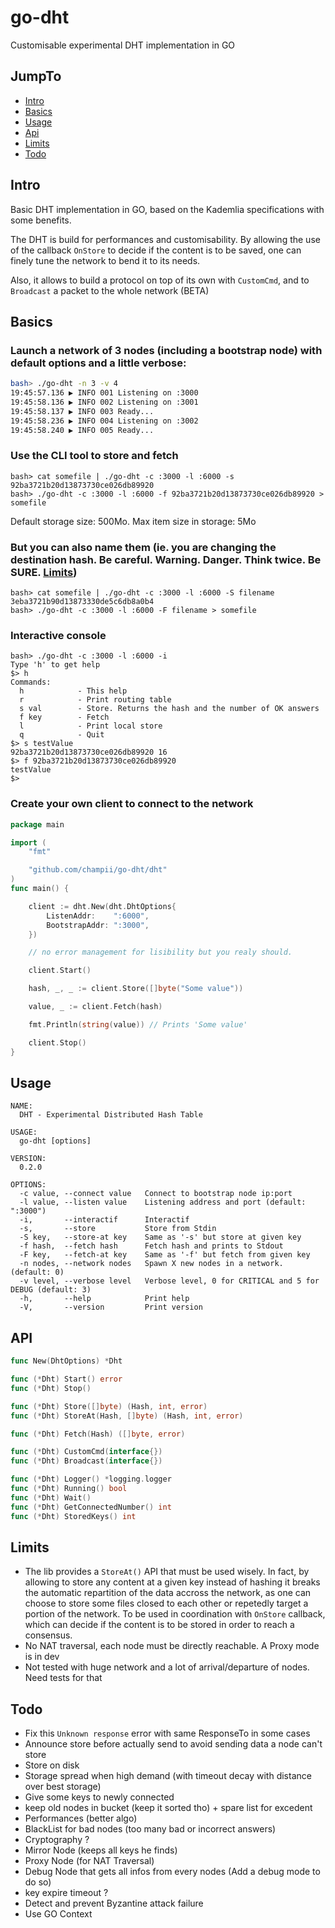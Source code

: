 # go-dht
Customisable experimental DHT implementation in GO

## JumpTo

- [Intro](#intro)
- [Basics](#basics)
- [Usage](#usage)
- [Api](#api)
- [Limits](#limits)
- [Todo](#todo)

## Intro

Basic DHT implementation in GO, based on the Kademlia specifications with some benefits.

The DHT is build for performances and customisability. By allowing the use of the
callback `OnStore` to decide if the content is to be saved, one can finely tune
the network to bend it to its needs.

Also, it allows to build a protocol on top of its own with `CustomCmd`, and to
`Broadcast` a packet to the whole network (BETA)

## Basics

### Launch a network of 3 nodes (including a bootstrap node) with default options and a little verbose:

```bash
bash> ./go-dht -n 3 -v 4
19:45:57.136 ▶ INFO 001 Listening on :3000
19:45:58.136 ▶ INFO 002 Listening on :3001
19:45:58.137 ▶ INFO 003 Ready...
19:45:58.236 ▶ INFO 004 Listening on :3002
19:45:58.240 ▶ INFO 005 Ready...

```

### Use the CLI tool to store and fetch
```
bash> cat somefile | ./go-dht -c :3000 -l :6000 -s
92ba3721b20d13873730ce026db89920
bash> ./go-dht -c :3000 -l :6000 -f 92ba3721b20d13873730ce026db89920 > somefile
```

Default storage size: 500Mo. Max item size in storage: 5Mo

### But you can also name them (ie. you are changing the destination hash. Be careful. Warning. Danger. Think twice. Be SURE. [Limits](#limits))
```
bash> cat somefile | ./go-dht -c :3000 -l :6000 -S filename
3eba3721b90d13873330de5c6db8a0b4
bash> ./go-dht -c :3000 -l :6000 -F filename > somefile
```

### Interactive console

```
bash> ./go-dht -c :3000 -l :6000 -i
Type 'h' to get help
$> h
Commands:
  h            - This help
  r            - Print routing table
  s val        - Store. Returns the hash and the number of OK answers
  f key        - Fetch
  l            - Print local store
  q            - Quit
$> s testValue
92ba3721b20d13873730ce026db89920 16
$> f 92ba3721b20d13873730ce026db89920
testValue
$>
```

### Create your own client to connect to the network

```go
package main

import (
	"fmt"

	"github.com/champii/go-dht/dht"
)
func main() {

	client := dht.New(dht.DhtOptions{
		ListenAddr:    ":6000",
		BootstrapAddr: ":3000",
	})

	// no error management for lisibility but you realy should.

	client.Start()

	hash, _, _ := client.Store([]byte("Some value"))

	value, _ := client.Fetch(hash)

	fmt.Println(string(value)) // Prints 'Some value'

	client.Stop()
}
```

## Usage

```
NAME:
  DHT - Experimental Distributed Hash Table

USAGE:
  go-dht [options]

VERSION:
  0.2.0

OPTIONS:
  -c value, --connect value   Connect to bootstrap node ip:port
  -l value, --listen value    Listening address and port (default: ":3000")
  -i,       --interactif      Interactif
  -s,       --store           Store from Stdin
  -S key,   --store-at key    Same as '-s' but store at given key
  -f hash,  --fetch hash      Fetch hash and prints to Stdout
  -F key,   --fetch-at key    Same as '-f' but fetch from given key
  -n nodes, --network nodes   Spawn X new nodes in a network. (default: 0)
  -v level, --verbose level   Verbose level, 0 for CRITICAL and 5 for DEBUG (default: 3)
  -h,       --help            Print help
  -V,       --version         Print version
```

## API

```go
func New(DhtOptions) *Dht

func (*Dht) Start() error
func (*Dht) Stop()

func (*Dht) Store([]byte) (Hash, int, error)
func (*Dht) StoreAt(Hash, []byte) (Hash, int, error)

func (*Dht) Fetch(Hash) ([]byte, error)

func (*Dht) CustomCmd(interface{})
func (*Dht) Broadcast(interface{})

func (*Dht) Logger() *logging.logger
func (*Dht) Running() bool
func (*Dht) Wait()
func (*Dht) GetConnectedNumber() int
func (*Dht) StoredKeys() int

```

## Limits

- The lib provides a `StoreAt()` API that must be used wisely. In fact, by allowing to
store any content at a given key instead of hashing it breaks the
automatic repartition of the data accross the network, as one can choose to store some
files closed to each other or repetedly target a portion of the network. To be used
in coordination with `OnStore` callback, which can decide if the content is to be stored in order to reach a consensus.
- No NAT traversal, each node must be directly reachable. A Proxy mode is in dev
- Not tested with huge network and a lot of arrival/departure of nodes. Need tests for that



## Todo

- Fix this `Unknown response` error with same ResponseTo in some cases
- Announce store before actually send to avoid sending data a node can't store
- Store on disk
- Storage spread when high demand (with timeout decay with distance over best storage)
- Give some keys to newly connected
- keep old nodes in bucket (keep it sorted tho) + spare list for excedent
- Performances (better algo)
- BlackList for bad nodes (too many bad or incorrect answers)
- Cryptography ?
- Mirror Node (keeps all keys he finds)
- Proxy Node (for NAT Traversal)
- Debug Node that gets all infos from every nodes (Add a debug mode to do so)
- key expire timeout ?
- Detect and prevent Byzantine attack failure
- Use GO Context
